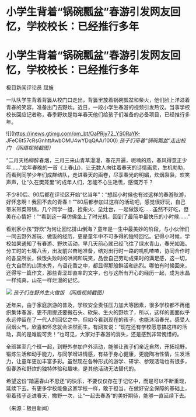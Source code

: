 # 小学生背着“锅碗瓢盆”春游引发网友回忆，学校校长：已经推行多年

# 小学生背着“锅碗瓢盆”春游引发网友回忆，学校校长：已经推行多年

极目新闻评论员 屈旌

一队队学生背着背篓从校门口走出，背篓里放着锅碗瓢盆和柴火，他们脸上洋溢着青春的笑容，准备出门去野炊。近日，一段小学生春游的视频引发热议。当事学校校长回应记者称，春季野炊是每年春天他们给孩子们准备的必备项目，已经推行多年。

![](https://inews.gtimg.com/om_bt/OaPRjy72_YS0RaYK-
JFeC6t57cRsGnhttAwbOMU4wYDqQAA/1000) _孩子们带着“锅碗瓢盆”走出校门 （网络视频截图）_

“二月天杨柳醉春烟，三月三来山青草漫漫，春花开遍，呢喃的燕，春风得意正少年……”龙年春晚的一首《上春山》，让无数人向往着春天的诗情画意，生机勃勃，而看到同学少年们成群结队，走进春天的画卷，尽享春光的明媚，炊烟袅袅，欢笑声声，让“久在樊笼里”的成年人们，怎能不心生艳羡，感慨万千？

不少80后、90后都在评论区开始“忆当年”：“想起小时候也有过这样的春游秋游，好怀念啊！我回不去的青春！”“80后都参加过这样的活动吧，感觉很好玩，自己带米带菜带锅，几个同学一组，捡柴火、垒灶台，一起做饭吃……虽然不好吃，但美在心情好！”“看到这一幕仿佛坐上了时光机，回到了最简单最快乐的小时候……”

看别家小孩“野炊”为何让回忆排山倒海？童年是一生中最美妙的阶段，与小伙伴们一同去野外游玩、做饭的经历，更是童年中不可多得的独特回忆。记得小时候，学校如果通知了有春游、野炊活动，早几天前心就已经飞往了绿水青山，春光如海。分工时的七嘴八舌，出发前兴奋地准备，结对出行时一路的叽叽喳喳，协同合作时的各显所长，做饭失败时的哄闹和玩笑，品尝自己劳动成果时的满足感，这一切，在大自然的山清水秀，鸟语花香之中，都显得那般鲜活和热烈。哪怕有时候回来，还得写一篇作文，那些青涩却直率的文字，也与这所有开心的经历一起，成为水晶一样纯真，山花一样烂漫的记忆。

![](https://inews.gtimg.com/om_bt/ORlswO1EihT_xV7Ld52V3YoEZAa__vp4J2B9Yl1MtwReoAA/1000)
_孩子们在野外生火做饭 （网络视频截图）_

近年来，由于家庭旅游的普及，学校安全责任压力加大等因素，很多学校都不再组织集体春游，更不用提还要搬石头、砍柴、生火的野炊了，所以，这样的画面似乎永远停留在了一代人的回忆之中，但如今看到现在的孩子，也能沐浴春光，感受人间烟火气，欣喜和怀念就会油然而生。有网友说：“现在还有学校愿意搞这样的活动，真的是难能可贵！”也可见，大家对于春游的消失，还是感到非常惋惜的。

全班甚至几个班一起，到野外参加户外活动，能够让孩子们亲近自然，开拓视野，锻炼生活和动手能力，与同学增进情感，有益于身心健康，更能陶冶性情，生发活力，让童年更加丰富多彩。虽然现在各种形式的游学、研学、参观活动也有很多，但春游和野炊的独特体验和趣味，是其他活动无法替代的。

希望这份“踏遍春山不思还”的快乐，不要仅仅存在于记忆中，而是可以不断重现，延续下去。有更多学校能像这家学校一样，敢于担当，在做好安全保障的基础上，带着孩子走进春天，撒野一次，让“一起去春游”的美好期待，能够一直延续下去。

（来源：极目新闻）

